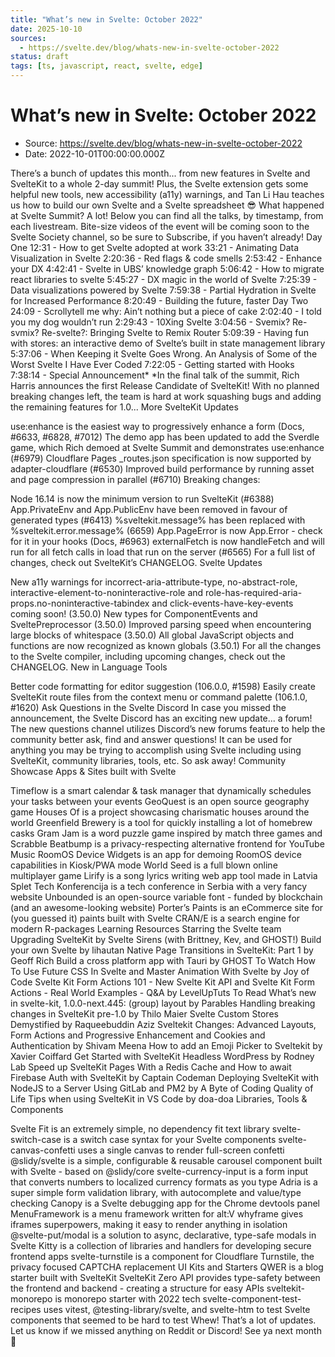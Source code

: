 ```yaml
---
title: "What’s new in Svelte: October 2022"
date: 2025-10-10
sources:
  - https://svelte.dev/blog/whats-new-in-svelte-october-2022
status: draft
tags: [ts, javascript, react, svelte, edge]
---
```


# What’s new in Svelte: October 2022

- Source: https://svelte.dev/blog/whats-new-in-svelte-october-2022
- Date: 2022-10-01T00:00:00.000Z

There’s a bunch of updates this month... from new features in Svelte and SvelteKit to a whole 2-day summit! Plus, the Svelte extension gets some helpful new tools, new accessibility (a11y) warnings, and Tan Li Hau teaches us how to build our own Svelte and a Svelte spreadsheet 😎
What happened at Svelte Summit?
A lot! Below you can find all the talks, by timestamp, from each livestream. Bite-size videos of the event will be coming soon to the Svelte Society channel, so be sure to Subscribe, if you haven’t already!
Day One
12:31 - How to get Svelte adopted at work
33:21 - Animating Data Visualization in Svelte
2:20:36 - Red flags & code smells
2:53:42 - Enhance your DX
4:42:41 - Svelte in UBS’ knowledge graph
5:06:42 - How to migrate react libraries to svelte
5:45:27 - DX magic in the world of Svelte
7:25:39 - Data visualizations powered by Svelte
7:59:38 - Partial Hydration in Svelte for Increased Performance
8:20:49 - Building the future, faster
Day Two
24:09 - Scrollytell me why: Ain’t nothing but a piece of cake
2:02:40 - I told you my dog wouldn’t run
2:29:43 - 10Xing Svelte
3:04:56 - Svemix? Re-svmix? Re-svelte?: Bringing Svelte to Remix Router
5:09:39 - Having fun with stores: an interactive demo of Svelte’s built in state management library
5:37:06 - When Keeping it Svelte Goes Wrong. An Analysis of Some of the Worst Svelte I Have Ever Coded
7:22:05 - Getting started with Hooks
7:38:14 - Special Announcement*
*In the final talk of the summit, Rich Harris announces the first Release Candidate of SvelteKit! With no planned breaking changes left, the team is hard at work squashing bugs and adding the remaining features for 1.0...
More SvelteKit Updates

use:enhance is the easiest way to progressively enhance a form (Docs, #6633, #6828, #7012)
The demo app has been updated to add the Sverdle game, which Rich demoed at Svelte Summit and demonstrates use:enhance (#6979)
Cloudflare Pages _routes.json specification is now supported by adapter-cloudflare (#6530)
Improved build performance by running asset and page compression in parallel (#6710)
Breaking changes:

Node 16.14 is now the minimum version to run SvelteKit (#6388)
App.PrivateEnv and App.PublicEnv have been removed in favour of generated types (#6413)
%sveltekit.message% has been replaced with %sveltekit.error.message% (6659)
App.PageError is now App.Error - check for it in your hooks (Docs, #6963)
externalFetch is now handleFetch and will run for all fetch calls in load that run on the server (#6565)
For a full list of changes, check out SvelteKit’s CHANGELOG.
Svelte Updates

New a11y warnings for incorrect-aria-attribute-type, no-abstract-role, interactive-element-to-noninteractive-role and role-has-required-aria-props.no-noninteractive-tabindex and click-events-have-key-events coming soon! (3.50.0)
New types for ComponentEvents and SveltePreprocessor (3.50.0)
Improved parsing speed when encountering large blocks of whitespace (3.50.0)
All global JavaScript objects and functions are now recognized as known globals (3.50.1)
For all the changes to the Svelte compiler, including upcoming changes, check out the CHANGELOG.
New in Language Tools

Better code formatting for editor suggestion (106.0.0, #1598)
Easily create SvelteKit route files from the context menu or command palette (106.1.0, #1620)
Ask Questions in the Svelte Discord
In case you missed the announcement, the Svelte Discord has an exciting new update... a forum! The new questions channel utilizes Discord’s new forums feature to help the community better ask, find and answer questions!
It can be used for anything you may be trying to accomplish using Svelte including using SvelteKit, community libraries, tools, etc. So ask away!
Community Showcase
Apps & Sites built with Svelte

Timeflow is a smart calendar & task manager that dynamically schedules your tasks between your events
GeoQuest is an open source geography game
Houses Of is a project showcasing charismatic houses around the world
Greenfield Brewery is a tool for quickly installing a lot of homebrew casks
Gram Jam is a word puzzle game inspired by match three games and Scrabble
Beatbump is a privacy-respecting alternative frontend for YouTube Music
RoomOS Device Widgets is an app for demoing RoomOS device capabilities in Kiosk/PWA mode
World Seed is a full blown online multiplayer game
Lirify is a song lyrics writing web app tool made in Latvia
Splet Tech Konferencija is a tech conference in Serbia with a very fancy website
Unbounded is an open-source variable font - funded by blockchain (and an awesome-looking website)
Porter’s Paints is an eCommerce site for (you guessed it) paints built with Svelte
CRAN/E is a search engine for modern R-packages
Learning Resources
Starring the Svelte team
Upgrading SvelteKit by Svelte Sirens (with Brittney, Kev, and GHOST!)
Build your own Svelte by lihautan
Native Page Transitions in SvelteKit: Part 1 by Geoff Rich
Build a cross platform app with Tauri by GHOST
To Watch
How To Use Future CSS In Svelte and Master Animation With Svelte by Joy of Code
Svelte Kit Form Actions 101 - New Svelte Kit API and Svelte Kit Form Actions - Real World Examples - Q&A by LevelUpTuts
To Read
What’s new in svelte-kit, 1.0.0-next.445: (group) layout by Parables
Handling breaking changes in SvelteKit pre-1.0 by Thilo Maier
Svelte Custom Stores Demystified by Raqueebuddin Aziz
Sveltekit Changes: Advanced Layouts, Form Actions and Progressive Enhancement and Cookies and Authentication by Shivam Meena
How to add an Emoji Picker to Sveltekit by Xavier Coiffard
Get Started with SvelteKit Headless WordPress by Rodney Lab
Speed up SvelteKit Pages With a Redis Cache and How to await Firebase Auth with SvelteKit by Captain Codeman
Deploying SvelteKit with NodeJS to a Server Using GitLab and PM2 by A Byte of Coding
Quality of Life Tips when using SvelteKit in VS Code by doa-doa
Libraries, Tools & Components

Svelte Fit is an extremely simple, no dependency fit text library
svelte-switch-case is a switch case syntax for your Svelte components
svelte-canvas-confetti uses a single canvas to render full-screen confetti
@slidy/svelte is a simple, configurable & reusable carousel component built with Svelte - based on @slidy/core
svelte-currency-input is a form input that converts numbers to localized currency formats as you type
Adria is a super simple form validation library, with autocomplete and value/type checking
Canopy is a Svelte debugging app for the Chrome devtools panel
MenuFramework is a menu framework written for alt:V
whyframe gives iframes superpowers, making it easy to render anything in isolation
@svelte-put/modal is a solution to async, declarative, type-safe modals in Svelte
Kitty is a collection of libraries and handlers for developing secure frontend apps
svelte-turnstile is a component for Cloudflare Turnstile, the privacy focused CAPTCHA replacement
UI Kits and Starters
QWER is a blog starter built with SvelteKit
SvelteKit Zero API provides type-safety between the frontend and backend - creating a structure for easy APIs
sveltekit-monorepo is monorepo starter with 2022 tech
svelte-component-test-recipes uses vitest, @testing-library/svelte, and svelte-htm to test Svelte components that seemed to be hard to test
Whew! That’s a lot of updates. Let us know if we missed anything on Reddit or Discord!
See ya next month 👋
